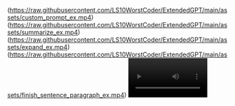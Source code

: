 (https://raw.githubusercontent.com/LS10WorstCoder/ExtendedGPT/main/assets/custom_prompt_ex.mp4)
(https://raw.githubusercontent.com/LS10WorstCoder/ExtendedGPT/main/assets/summarize_ex.mp4)
(https://raw.githubusercontent.com/LS10WorstCoder/ExtendedGPT/main/assets/expand_ex.mp4)
(https://raw.githubusercontent.com/LS10WorstCoder/ExtendedGPT/main/assets/finish_sentence_paragraph_ex.mp4)
<video src='custom_prompt_ex' width=180/>
<video src='summarize_ex.mp4' width=180/>
<video src='expand_ex.mp4' width=180/>
<video src='finish_sentence_paragraph_ex.mp4' width=180/>
